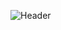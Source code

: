 ![Header](https://media3.giphy.com/media/20HHL9gfk3MoP8JAIp/giphy.gif?cid=790b76114614650a917feeecf6ba2a63223a61edc96e563c&rid=giphy.gif&ct=s)

